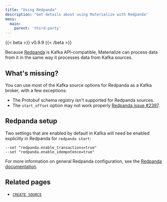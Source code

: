```yaml
---
title: "Using Redpanda"
description: "Get details about using Materialize with Redpanda"
menu:
  main:
    parent: 'third-party'
---
```


{{< beta >}}
v0.9.9
{{< /beta >}}

Because [Redpanda] is Kafka API-compatible, Materialize can process data from it in the same way it processes data from Kafka sources.

## What's missing?

You can use most of the Kafka source options for Redpanda as a Kafka broker, with a few exceptions:

- The Protobuf schema registry isn't supported for Redpanda sources.
- The `start_offset` option may not work properly [Redpanda issue #2397](https://github.com/vectorizedio/redpanda/issues/2397).

## Redpanda setup

Two settings that are enabled by default in Kafka will need be enabled explicitly in Redpanda for `redpanda start`:

```nofmt
--set "redpanda.enable_transactions=true"
--set "redpanda.enable_idempotence=true"
```

For more information on general Redpanda configuration, see the [Redpanda documentation](https://vectorized.io/docs/configuration/).

[Redpanda]: https://vectorized.io/

## Related pages
- [`CREATE SOURCE`](/sql/create-source/)
